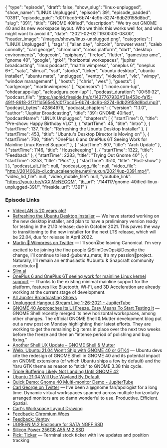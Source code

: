 {
  "type": "episode",
  "draft": false,
  "show_slug": "linux-unplugged",
  "show_name": "LINUX Unplugged",
  "episode": 391,
  "episode_padded": "0391",
  "episode_guid": "d0f7bcd5-6b74-4c9b-8274-6db29158d8bd",
  "slug": "391",
  "title": "GNOME 40ified",
  "description": "We try out GNOME 40 and its new workspace layout. Who we think this works well for, and who might want to avoid it.",
  "date": "2021-02-02T19:00:00-08:00",
  "header_image": "/images/shows/linux-unplugged.png",
  "categories": [
    "LINUX Unplugged"
  ],
  "tags": [
    "allan day",
    "bitcoin",
    "browser wars",
    "caleb connolly",
    "carl george",
    "chromium",
    "cross platform",
    "dart",
    "desktop environments",
    "dogecoin",
    "epiphany",
    "firefox",
    "flutter",
    "gamestop amc",
    "gnome 40",
    "google",
    "gtk4",
    "horizontal workspaces",
    "jupiter broadcasting",
    "linux podcast",
    "martin wimpress",
    "oneplus 6",
    "oneplus 6+",
    "sata",
    "slim.ai",
    "ssd",
    "stocks",
    "ticker",
    "ubuntu desktop",
    "ubuntu installer",
    "ubuntu mate",
    "unplugged",
    "ventoy",
    "videolan",
    "vlc",
    "wimpy",
    "window management"
  ],
  "hosts": [
    "chris",
    "wes"
  ],
  "guests": [
    "carlgeorge",
    "martinwimpress"
  ],
  "sponsors": [
    "linode.com-lup",
    "ohdear.app-lup",
    "acloudguru.com-lup"
  ],
  "podcast_duration": "00:59:32",
  "podcast_file": "https://aphid.fireside.fm/d/1437767933/f31a453c-fa15-491f-8618-3f71f1d565e5/d0f7bcd5-6b74-4c9b-8274-6db29158d8bd.mp3",
  "podcast_bytes": 42864976,
  "podcast_chapters": {
    "version": "1.1.0",
    "author": "Jupiter Broadcasting",
    "title": "391: GNOME 40ified",
    "podcastName": "LINUX Unplugged",
    "chapters": [
      {
        "startTime": 0,
        "title": "Pre-show: Happy Birthday VLC"
      },
      {
        "startTime": 45,
        "title": "Intro"
      },
      {
        "startTime": 137,
        "title": "Refreshing the Ubuntu Desktop Installer"
      },
      {
        "startTime": 453,
        "title": "Ubuntu's Desktop Director is Moving on"
      },
      {
        "startTime": 700,
        "title": "OnePlus 6 and OnePlus 6T Seeing Work for Mainline Linux Kernel Support"
      },
      {
        "startTime": 807,
        "title": "Arch Update"
      },
      {
        "startTime": 1146,
        "title": "Housekeeping"
      },
      {
        "startTime": 1322,
        "title": "Feedback"
      },
      {
        "startTime": 2283,
        "title": "Trying Out Gnome 40"
      },
      {
        "startTime": 3253,
        "title": "Pick"
      },
      {
        "startTime": 3510,
        "title": "Post-show"
      }
    ]
  },
  "podcast_alt_file": null,
  "podcast_ogg_file": null,
  "video_file": "http://201406.jb-dl.cdn.scaleengine.net/linuxun/2021/lup-0391.mp4",
  "video_hd_file": null,
  "video_mobile_file": null,
  "youtube_link": "https://youtu.be/VXXjMcNEGQM",
  "jb_url": "/144117/gnome-40ified-linux-unplugged-391/",
  "fireside_url": "/391"
}


### Episode Links

  * [VideoLAN is 20 years old!](https://www.videolan.org/press/videolan-20.html "VideoLAN is 20 years old!")
  * [Refreshing the Ubuntu Desktop Installer](https://discourse.ubuntu.com/t/refreshing-the-ubuntu-desktop-installer/20659 "Refreshing the Ubuntu Desktop Installer") — We have started working on the new desktop installer, and plan to have a preliminary version ready for testing in the 21.10 release; due in October 2021. This paves the way to transitioning to the new installer for the next LTS release, which will be 22.04, due for release in April 2022.
  * [Martin 🙂 Wimpress on Twitter](https://twitter.com/m_wimpress/status/1356654010770599936 "Martin 🙂 Wimpress on Twitter") — I’ll soon⏳be leaving Canonical. I’m very excited to be joining the fine people @SlimDevOps😃Despite the change, I’ll continue to lead @ubuntu_mate; it’s my passion💖project. Naturally, I’ll remain an enthusiastic #Ubuntu & Snapcraft community contributor💪
  * [Slim.ai](http://slim.ai/ "Slim.ai")
  * [OnePlus 6 and OnePlus 6T seeing work for mainline Linux kernel support](https://www.xda-developers.com/oneplus-6-6t-mainline-linux-kernel-support/ "OnePlus 6 and OnePlus 6T seeing work for mainline Linux kernel support") — Thanks to the existing minimal mainline support for the platform, features like Bluetooth, Wi-Fi, and 3D Acceleration are already working at the current stage of development.
  * [All Jupiter Broadcasting Shows](https://feed.jupiter.zone/allshows "All Jupiter Broadcasting Shows")
  * [Unplugged Hangout Stream Live 1-26-2021 - JupiterTube](https://jupiter.tube/videos/watch/ae66c7cd-eea8-4d71-9907-49a81cbb815c "Unplugged Hangout Stream Live 1-26-2021 - JupiterTube")
  * [GNOME 40 Approaches Its UI Freeze, Easy Means To Start Testing It](https://www.phoronix.com/scan.php?page=news_item&px=GNOME-40-Shell-UI-Freeze-Coming "GNOME 40 Approaches Its UI Freeze, Easy Means To Start Testing It") — GNOME Shell recently merged its new horizontal workspaces, among other changes. The official GNOME Shell & Mutter development blog put out a new post on Monday highlighting their latest efforts. They are working to get the remaining big items in place over the next two weeks before the freeze and then an “intense period of polishing and bug fixing.”
  * [Another Shell UX Update – GNOME Shell & Mutter](https://blogs.gnome.org/shell-dev/2021/02/01/another-shell-ux-update/ "Another Shell UX Update – GNOME Shell & Mutter")
  * [Welp, Ubuntu 21.04 Won’t Ship with GNOME 40 or GTK4](https://www.omgubuntu.co.uk/2021/01/why-ubuntu-21-04-wont-include-gnome-40-or-gtk4 "Welp, Ubuntu 21.04 Won’t Ship with GNOME 40 or GTK4") — Ubuntu devs cite the redesign of GNOME Shell in GNOME 40 and its potential impact on GNOME extensions (of which Ubuntu ships a few by default) and the Yaru GTK theme as reason to “stick” to GNOME 3.38 this cycle.
  * [Triple Buffering Likely Not Landing Until GNOME 42](https://www.phoronix.com/scan.php?page=news_item&px=GNOME-42-Likely-Triple-Buffers "Triple Buffering Likely Not Landing Until GNOME 42")
  * [Ubuntu 21.04 Will Use Wayland By Default](https://www.omgubuntu.co.uk/2021/01/ubuntu-21-04-will-use-wayland-by-default "Ubuntu 21.04 Will Use Wayland By Default")
  * [Quick Demo: Gnome 40 Multi-monitor Demo - JupiterTube](https://jupiter.tube/videos/watch/f8cde031-4a90-44ae-84eb-bd48361eed8e "Quick Demo: Gnome 40 Multi-monitor Demo - JupiterTube")
  * [Carl George on Twitter](https://twitter.com/carlwgeorge/status/1355699807302656005 "Carl George on Twitter") — I’ve been a @gnome fan/apologist for a long time. Dynamic virtual workspaces spanned across multiple horizontally arranged monitors are so damn wonderful to use. Productive. Efficient. Spatial.
  * [Carl's Workspace Layout Drawing](https://twitter.com/carlwgeorge/status/1356421924864348160 "Carl's Workspace Layout Drawing")
  * [Feedback: Chromium Woes](https://slexy.org/view/s21kmZF0cH "Feedback: Chromium Woes")
  * [Feedback: Ventoy](https://slexy.org/view/s21BafoG5f "Feedback: Ventoy")
  * [UGREEN M.2 Enclosure for SATA NGFF SSD](https://www.amazon.com/gp/product/B082NRJ5MS/ref=ppx_yo_dt_b_asin_title_o00_s00?ie=UTF8&psc=1 "UGREEN M.2 Enclosure for SATA NGFF SSD")
  * [Silicon Power 256GB A55 M.2 SSD](https://www.amazon.com/gp/product/B079X7LMLY/ref=ppx_yo_dt_b_asin_title_o00_s00?ie=UTF8&psc=1 "Silicon Power 256GB A55 M.2 SSD")
  * [Pick: Ticker](https://github.com/achannarasappa/ticker "Pick: Ticker") — Terminal stock ticker with live updates and position tracking


